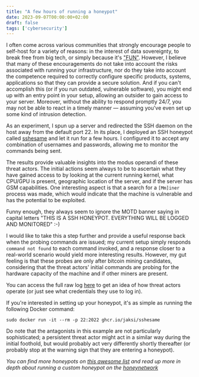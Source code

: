```yaml
---
title: "A few hours of running a honeypot"
date: 2023-09-07T00:00:00+02:00
draft: false
tags: ['cybersecurity']
---
```


I often come across various communities that strongly encourage people to self-host for a variety of reasons: in the interest of data sovereignty, to break free from big tech, or simply because it's ["FUN"](https://dwarffortresswiki.org/DF2014:Fun&redirect=no). However, I believe that many of these encouragements do not take into account the risks associated with running your infrastructure, nor do they take into account the competence required to correctly configure specific products, systems, applications so that they can provide a secure solution. And if you can't accomplish this (or if you run outdated, vulnerable software), you might end up with an entry point in your setup, allowing an outsider to gain access to your server. Moreover, without the ability to respond promptly 24/7, you may not be able to react in a timely manner — assuming you've even set up some kind of intrusion detection.

As an experiment, I spun up a server and redirected the SSH daemon on the host away from the default port 22. In its place, I deployed an SSH honeypot called [sshesame](https://github.com/jaksi/sshesame) and let it run for a few hours. I configured it to accept any combination of usernames and passwords, allowing me to monitor the commands being sent.

The results provide valuable insights into the modus operandi of these threat actors. The initial actions seem always to be to ascertain what they have gained access to by looking at the current running kernel, what CPU/GPU is present, geographic location of the server, and if the server has GSM capabilities. One interesting aspect is that a search for a `[Mm]iner` process was made, which would indicate that the machine is vulnerable and has the potential to be exploited.

Funny enough, they always seem to ignore the MOTD banner saying in capital letters "THIS IS A SSH HONEYPOT. EVERYTHING WILL BE LOGGED AND MONITORED" :-)

I would like to take this a step further and provide a useful response back when the probing commands are issued; my current setup simply responds `command not found` to each command invoked, and a response closer to a real-world scenario would yield more interesting results. However, my gut feeling is that these probes are only after bitcoin mining candidates, considering that the threat actors' initial commands are probing for the hardware capacity of the machine and if other miners are present.

You can access the full raw log [here](../2023-09-04_honeypot.log) to get an idea of how threat actors operate (or just see what credentials they use to log in).

If you're interested in setting up your honeypot, it's as simple as running the following Docker command:
```
sudo docker run -it --rm -p 22:2022 ghcr.io/jaksi/sshesame
```

Do note that the antagonists in this example are not particularly sophisticated; a persistent threat actor might act in a similar way during the initial foothold, but would probably act very differently shortly thereafter (or probably stop at the warning sign that they are entering a honeypot).

_You can find more honeypots on [this awesome list](https://github.com/paralax/awesome-honeypots) and read up more in depth about running a custom honeypot on the [honeynetwork](https://communityhoneynetwork.readthedocs.io/en/stable/firstpot/)_
